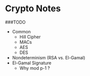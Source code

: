 Crypto Notes
==============

###TODO

 * Common
   * Hill Cipher
   * MACs
   * AES
   * DES
 * Nondeterminism (RSA vs. El-Gamal)
 * El-Gamal Signature
   * Why mod p-1 ?
